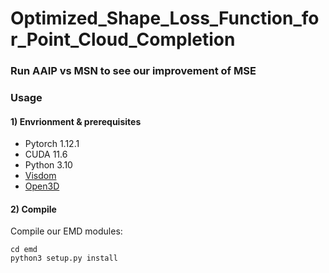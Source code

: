 # Optimized_Shape_Loss_Function_for_Point_Cloud_Completion


### Run AAIP vs MSN to see our improvement of MSE


### Usage

#### 1) Envrionment & prerequisites

- Pytorch 1.12.1
- CUDA 11.6
- Python 3.10
- [Visdom](https://github.com/facebookresearch/visdom)
- [Open3D](http://www.open3d.org/docs/release/index.html#python-api-index)

#### 2) Compile

Compile our EMD modules:  

    cd emd
    python3 setup.py install
